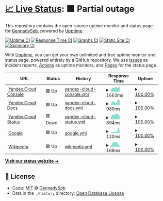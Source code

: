 # [📈 Live Status](https://GennadySpb.github.io/upptime-yandex-cloud): <!--live status--> **🟧 Partial outage**

This repository contains the open-source uptime monitor and status page for [GennadySpb](https://GennadySpb.github.io/upptime-yandex-cloud), powered by [Upptime](https://github.com/upptime/upptime).

[![Uptime CI](https://github.com/koj-co/upptime/workflows/Uptime%20CI/badge.svg)](https://github.com/koj-co/upptime/actions?query=workflow%3A%22Uptime+CI%22)
[![Response Time CI](https://github.com/koj-co/upptime/workflows/Response%20Time%20CI/badge.svg)](https://github.com/koj-co/upptime/actions?query=workflow%3A%22Response+Time+CI%22)
[![Graphs CI](https://github.com/koj-co/upptime/workflows/Graphs%20CI/badge.svg)](https://github.com/koj-co/upptime/actions?query=workflow%3A%22Graphs+CI%22)
[![Static Site CI](https://github.com/koj-co/upptime/workflows/Static%20Site%20CI/badge.svg)](https://github.com/koj-co/upptime/actions?query=workflow%3A%22Static+Site+CI%22)
[![Summary CI](https://github.com/koj-co/upptime/workflows/Summary%20CI/badge.svg)](https://github.com/koj-co/upptime/actions?query=workflow%3A%22Summary+CI%22)

With [Upptime](https://upptime.js.org), you can get your own unlimited and free uptime monitor and status page, powered entirely by a GitHub repository. We use [Issues](https://github.com/GennadySpb/upptime-yandex-cloud/issues) as incident reports, [Actions](https://github.com/GennadySpb/upptime-yandex-cloud/actions) as uptime monitors, and [Pages](https://GennadySpb.github.io/upptime-yandex-cloud) for the status page.

<!--start: status pages-->
<!-- This summary is generated by Upptime (https://github.com/upptime/upptime) -->
<!-- Do not edit this manually, your changes will be overwritten -->
<!-- prettier-ignore -->
| URL | Status | History | Response Time | Uptime |
| --- | ------ | ------- | ------------- | ------ |
| <img alt="" src="https://icons.duckduckgo.com/ip3/console.cloud.yandex.ru.ico" height="13"> [Yandex.Cloud Console](https://console.cloud.yandex.ru) | 🟩 Up | [yandex-cloud-console.yml](https://github.com/GennadySpb/upptime-yandex-cloud/commits/HEAD/history/yandex-cloud-console.yml) | <details><summary><img alt="Response time graph" src="./graphs/yandex-cloud-console/response-time-week.png" height="20"> 1663ms</summary><br><a href="https://GennadySpb.github.io/upptime-yandex-cloud/history/yandex-cloud-console"><img alt="Response time 1709" src="https://img.shields.io/endpoint?url=https%3A%2F%2Fraw.githubusercontent.com%2FGennadySpb%2Fupptime-yandex-cloud%2FHEAD%2Fapi%2Fyandex-cloud-console%2Fresponse-time.json"></a><br><a href="https://GennadySpb.github.io/upptime-yandex-cloud/history/yandex-cloud-console"><img alt="24-hour response time 2068" src="https://img.shields.io/endpoint?url=https%3A%2F%2Fraw.githubusercontent.com%2FGennadySpb%2Fupptime-yandex-cloud%2FHEAD%2Fapi%2Fyandex-cloud-console%2Fresponse-time-day.json"></a><br><a href="https://GennadySpb.github.io/upptime-yandex-cloud/history/yandex-cloud-console"><img alt="7-day response time 1663" src="https://img.shields.io/endpoint?url=https%3A%2F%2Fraw.githubusercontent.com%2FGennadySpb%2Fupptime-yandex-cloud%2FHEAD%2Fapi%2Fyandex-cloud-console%2Fresponse-time-week.json"></a><br><a href="https://GennadySpb.github.io/upptime-yandex-cloud/history/yandex-cloud-console"><img alt="30-day response time 1712" src="https://img.shields.io/endpoint?url=https%3A%2F%2Fraw.githubusercontent.com%2FGennadySpb%2Fupptime-yandex-cloud%2FHEAD%2Fapi%2Fyandex-cloud-console%2Fresponse-time-month.json"></a><br><a href="https://GennadySpb.github.io/upptime-yandex-cloud/history/yandex-cloud-console"><img alt="1-year response time 1727" src="https://img.shields.io/endpoint?url=https%3A%2F%2Fraw.githubusercontent.com%2FGennadySpb%2Fupptime-yandex-cloud%2FHEAD%2Fapi%2Fyandex-cloud-console%2Fresponse-time-year.json"></a></details> | <details><summary><a href="https://GennadySpb.github.io/upptime-yandex-cloud/history/yandex-cloud-console">100.00%</a></summary><a href="https://GennadySpb.github.io/upptime-yandex-cloud/history/yandex-cloud-console"><img alt="All-time uptime 99.99%" src="https://img.shields.io/endpoint?url=https%3A%2F%2Fraw.githubusercontent.com%2FGennadySpb%2Fupptime-yandex-cloud%2FHEAD%2Fapi%2Fyandex-cloud-console%2Fuptime.json"></a><br><a href="https://GennadySpb.github.io/upptime-yandex-cloud/history/yandex-cloud-console"><img alt="24-hour uptime 100.00%" src="https://img.shields.io/endpoint?url=https%3A%2F%2Fraw.githubusercontent.com%2FGennadySpb%2Fupptime-yandex-cloud%2FHEAD%2Fapi%2Fyandex-cloud-console%2Fuptime-day.json"></a><br><a href="https://GennadySpb.github.io/upptime-yandex-cloud/history/yandex-cloud-console"><img alt="7-day uptime 100.00%" src="https://img.shields.io/endpoint?url=https%3A%2F%2Fraw.githubusercontent.com%2FGennadySpb%2Fupptime-yandex-cloud%2FHEAD%2Fapi%2Fyandex-cloud-console%2Fuptime-week.json"></a><br><a href="https://GennadySpb.github.io/upptime-yandex-cloud/history/yandex-cloud-console"><img alt="30-day uptime 99.91%" src="https://img.shields.io/endpoint?url=https%3A%2F%2Fraw.githubusercontent.com%2FGennadySpb%2Fupptime-yandex-cloud%2FHEAD%2Fapi%2Fyandex-cloud-console%2Fuptime-month.json"></a><br><a href="https://GennadySpb.github.io/upptime-yandex-cloud/history/yandex-cloud-console"><img alt="1-year uptime 99.99%" src="https://img.shields.io/endpoint?url=https%3A%2F%2Fraw.githubusercontent.com%2FGennadySpb%2Fupptime-yandex-cloud%2FHEAD%2Fapi%2Fyandex-cloud-console%2Fuptime-year.json"></a></details>
| <img alt="" src="https://icons.duckduckgo.com/ip3/cloud.yandex.ru.ico" height="13"> [Yandex.Cloud Docs](https://cloud.yandex.ru/docs) | 🟩 Up | [yandex-cloud-docs.yml](https://github.com/GennadySpb/upptime-yandex-cloud/commits/HEAD/history/yandex-cloud-docs.yml) | <details><summary><img alt="Response time graph" src="./graphs/yandex-cloud-docs/response-time-week.png" height="20"> 980ms</summary><br><a href="https://GennadySpb.github.io/upptime-yandex-cloud/history/yandex-cloud-docs"><img alt="Response time 1150" src="https://img.shields.io/endpoint?url=https%3A%2F%2Fraw.githubusercontent.com%2FGennadySpb%2Fupptime-yandex-cloud%2FHEAD%2Fapi%2Fyandex-cloud-docs%2Fresponse-time.json"></a><br><a href="https://GennadySpb.github.io/upptime-yandex-cloud/history/yandex-cloud-docs"><img alt="24-hour response time 1299" src="https://img.shields.io/endpoint?url=https%3A%2F%2Fraw.githubusercontent.com%2FGennadySpb%2Fupptime-yandex-cloud%2FHEAD%2Fapi%2Fyandex-cloud-docs%2Fresponse-time-day.json"></a><br><a href="https://GennadySpb.github.io/upptime-yandex-cloud/history/yandex-cloud-docs"><img alt="7-day response time 980" src="https://img.shields.io/endpoint?url=https%3A%2F%2Fraw.githubusercontent.com%2FGennadySpb%2Fupptime-yandex-cloud%2FHEAD%2Fapi%2Fyandex-cloud-docs%2Fresponse-time-week.json"></a><br><a href="https://GennadySpb.github.io/upptime-yandex-cloud/history/yandex-cloud-docs"><img alt="30-day response time 878" src="https://img.shields.io/endpoint?url=https%3A%2F%2Fraw.githubusercontent.com%2FGennadySpb%2Fupptime-yandex-cloud%2FHEAD%2Fapi%2Fyandex-cloud-docs%2Fresponse-time-month.json"></a><br><a href="https://GennadySpb.github.io/upptime-yandex-cloud/history/yandex-cloud-docs"><img alt="1-year response time 1009" src="https://img.shields.io/endpoint?url=https%3A%2F%2Fraw.githubusercontent.com%2FGennadySpb%2Fupptime-yandex-cloud%2FHEAD%2Fapi%2Fyandex-cloud-docs%2Fresponse-time-year.json"></a></details> | <details><summary><a href="https://GennadySpb.github.io/upptime-yandex-cloud/history/yandex-cloud-docs">100.00%</a></summary><a href="https://GennadySpb.github.io/upptime-yandex-cloud/history/yandex-cloud-docs"><img alt="All-time uptime 99.89%" src="https://img.shields.io/endpoint?url=https%3A%2F%2Fraw.githubusercontent.com%2FGennadySpb%2Fupptime-yandex-cloud%2FHEAD%2Fapi%2Fyandex-cloud-docs%2Fuptime.json"></a><br><a href="https://GennadySpb.github.io/upptime-yandex-cloud/history/yandex-cloud-docs"><img alt="24-hour uptime 100.00%" src="https://img.shields.io/endpoint?url=https%3A%2F%2Fraw.githubusercontent.com%2FGennadySpb%2Fupptime-yandex-cloud%2FHEAD%2Fapi%2Fyandex-cloud-docs%2Fuptime-day.json"></a><br><a href="https://GennadySpb.github.io/upptime-yandex-cloud/history/yandex-cloud-docs"><img alt="7-day uptime 100.00%" src="https://img.shields.io/endpoint?url=https%3A%2F%2Fraw.githubusercontent.com%2FGennadySpb%2Fupptime-yandex-cloud%2FHEAD%2Fapi%2Fyandex-cloud-docs%2Fuptime-week.json"></a><br><a href="https://GennadySpb.github.io/upptime-yandex-cloud/history/yandex-cloud-docs"><img alt="30-day uptime 100.00%" src="https://img.shields.io/endpoint?url=https%3A%2F%2Fraw.githubusercontent.com%2FGennadySpb%2Fupptime-yandex-cloud%2FHEAD%2Fapi%2Fyandex-cloud-docs%2Fuptime-month.json"></a><br><a href="https://GennadySpb.github.io/upptime-yandex-cloud/history/yandex-cloud-docs"><img alt="1-year uptime 100.00%" src="https://img.shields.io/endpoint?url=https%3A%2F%2Fraw.githubusercontent.com%2FGennadySpb%2Fupptime-yandex-cloud%2FHEAD%2Fapi%2Fyandex-cloud-docs%2Fuptime-year.json"></a></details>
| <img alt="" src="https://icons.duckduckgo.com/ip3/status.cloud.yandex.ru.ico" height="13"> [Yandex.Cloud Status](https://status.cloud.yandex.ru) | 🟥 Down | [yandex-cloud-status.yml](https://github.com/GennadySpb/upptime-yandex-cloud/commits/HEAD/history/yandex-cloud-status.yml) | <details><summary><img alt="Response time graph" src="./graphs/yandex-cloud-status/response-time-week.png" height="20"> 894ms</summary><br><a href="https://GennadySpb.github.io/upptime-yandex-cloud/history/yandex-cloud-status"><img alt="Response time 1112" src="https://img.shields.io/endpoint?url=https%3A%2F%2Fraw.githubusercontent.com%2FGennadySpb%2Fupptime-yandex-cloud%2FHEAD%2Fapi%2Fyandex-cloud-status%2Fresponse-time.json"></a><br><a href="https://GennadySpb.github.io/upptime-yandex-cloud/history/yandex-cloud-status"><img alt="24-hour response time 787" src="https://img.shields.io/endpoint?url=https%3A%2F%2Fraw.githubusercontent.com%2FGennadySpb%2Fupptime-yandex-cloud%2FHEAD%2Fapi%2Fyandex-cloud-status%2Fresponse-time-day.json"></a><br><a href="https://GennadySpb.github.io/upptime-yandex-cloud/history/yandex-cloud-status"><img alt="7-day response time 894" src="https://img.shields.io/endpoint?url=https%3A%2F%2Fraw.githubusercontent.com%2FGennadySpb%2Fupptime-yandex-cloud%2FHEAD%2Fapi%2Fyandex-cloud-status%2Fresponse-time-week.json"></a><br><a href="https://GennadySpb.github.io/upptime-yandex-cloud/history/yandex-cloud-status"><img alt="30-day response time 919" src="https://img.shields.io/endpoint?url=https%3A%2F%2Fraw.githubusercontent.com%2FGennadySpb%2Fupptime-yandex-cloud%2FHEAD%2Fapi%2Fyandex-cloud-status%2Fresponse-time-month.json"></a><br><a href="https://GennadySpb.github.io/upptime-yandex-cloud/history/yandex-cloud-status"><img alt="1-year response time 895" src="https://img.shields.io/endpoint?url=https%3A%2F%2Fraw.githubusercontent.com%2FGennadySpb%2Fupptime-yandex-cloud%2FHEAD%2Fapi%2Fyandex-cloud-status%2Fresponse-time-year.json"></a></details> | <details><summary><a href="https://GennadySpb.github.io/upptime-yandex-cloud/history/yandex-cloud-status">100.00%</a></summary><a href="https://GennadySpb.github.io/upptime-yandex-cloud/history/yandex-cloud-status"><img alt="All-time uptime 100.00%" src="https://img.shields.io/endpoint?url=https%3A%2F%2Fraw.githubusercontent.com%2FGennadySpb%2Fupptime-yandex-cloud%2FHEAD%2Fapi%2Fyandex-cloud-status%2Fuptime.json"></a><br><a href="https://GennadySpb.github.io/upptime-yandex-cloud/history/yandex-cloud-status"><img alt="24-hour uptime 99.99%" src="https://img.shields.io/endpoint?url=https%3A%2F%2Fraw.githubusercontent.com%2FGennadySpb%2Fupptime-yandex-cloud%2FHEAD%2Fapi%2Fyandex-cloud-status%2Fuptime-day.json"></a><br><a href="https://GennadySpb.github.io/upptime-yandex-cloud/history/yandex-cloud-status"><img alt="7-day uptime 100.00%" src="https://img.shields.io/endpoint?url=https%3A%2F%2Fraw.githubusercontent.com%2FGennadySpb%2Fupptime-yandex-cloud%2FHEAD%2Fapi%2Fyandex-cloud-status%2Fuptime-week.json"></a><br><a href="https://GennadySpb.github.io/upptime-yandex-cloud/history/yandex-cloud-status"><img alt="30-day uptime 100.00%" src="https://img.shields.io/endpoint?url=https%3A%2F%2Fraw.githubusercontent.com%2FGennadySpb%2Fupptime-yandex-cloud%2FHEAD%2Fapi%2Fyandex-cloud-status%2Fuptime-month.json"></a><br><a href="https://GennadySpb.github.io/upptime-yandex-cloud/history/yandex-cloud-status"><img alt="1-year uptime 100.00%" src="https://img.shields.io/endpoint?url=https%3A%2F%2Fraw.githubusercontent.com%2FGennadySpb%2Fupptime-yandex-cloud%2FHEAD%2Fapi%2Fyandex-cloud-status%2Fuptime-year.json"></a></details>
| <img alt="" src="https://icons.duckduckgo.com/ip3/www.google.com.ico" height="13"> [Google](https://www.google.com) | 🟩 Up | [google.yml](https://github.com/GennadySpb/upptime-yandex-cloud/commits/HEAD/history/google.yml) | <details><summary><img alt="Response time graph" src="./graphs/google/response-time-week.png" height="20"> 120ms</summary><br><a href="https://GennadySpb.github.io/upptime-yandex-cloud/history/google"><img alt="Response time 101" src="https://img.shields.io/endpoint?url=https%3A%2F%2Fraw.githubusercontent.com%2FGennadySpb%2Fupptime-yandex-cloud%2FHEAD%2Fapi%2Fgoogle%2Fresponse-time.json"></a><br><a href="https://GennadySpb.github.io/upptime-yandex-cloud/history/google"><img alt="24-hour response time 100" src="https://img.shields.io/endpoint?url=https%3A%2F%2Fraw.githubusercontent.com%2FGennadySpb%2Fupptime-yandex-cloud%2FHEAD%2Fapi%2Fgoogle%2Fresponse-time-day.json"></a><br><a href="https://GennadySpb.github.io/upptime-yandex-cloud/history/google"><img alt="7-day response time 120" src="https://img.shields.io/endpoint?url=https%3A%2F%2Fraw.githubusercontent.com%2FGennadySpb%2Fupptime-yandex-cloud%2FHEAD%2Fapi%2Fgoogle%2Fresponse-time-week.json"></a><br><a href="https://GennadySpb.github.io/upptime-yandex-cloud/history/google"><img alt="30-day response time 117" src="https://img.shields.io/endpoint?url=https%3A%2F%2Fraw.githubusercontent.com%2FGennadySpb%2Fupptime-yandex-cloud%2FHEAD%2Fapi%2Fgoogle%2Fresponse-time-month.json"></a><br><a href="https://GennadySpb.github.io/upptime-yandex-cloud/history/google"><img alt="1-year response time 97" src="https://img.shields.io/endpoint?url=https%3A%2F%2Fraw.githubusercontent.com%2FGennadySpb%2Fupptime-yandex-cloud%2FHEAD%2Fapi%2Fgoogle%2Fresponse-time-year.json"></a></details> | <details><summary><a href="https://GennadySpb.github.io/upptime-yandex-cloud/history/google">100.00%</a></summary><a href="https://GennadySpb.github.io/upptime-yandex-cloud/history/google"><img alt="All-time uptime 100.00%" src="https://img.shields.io/endpoint?url=https%3A%2F%2Fraw.githubusercontent.com%2FGennadySpb%2Fupptime-yandex-cloud%2FHEAD%2Fapi%2Fgoogle%2Fuptime.json"></a><br><a href="https://GennadySpb.github.io/upptime-yandex-cloud/history/google"><img alt="24-hour uptime 100.00%" src="https://img.shields.io/endpoint?url=https%3A%2F%2Fraw.githubusercontent.com%2FGennadySpb%2Fupptime-yandex-cloud%2FHEAD%2Fapi%2Fgoogle%2Fuptime-day.json"></a><br><a href="https://GennadySpb.github.io/upptime-yandex-cloud/history/google"><img alt="7-day uptime 100.00%" src="https://img.shields.io/endpoint?url=https%3A%2F%2Fraw.githubusercontent.com%2FGennadySpb%2Fupptime-yandex-cloud%2FHEAD%2Fapi%2Fgoogle%2Fuptime-week.json"></a><br><a href="https://GennadySpb.github.io/upptime-yandex-cloud/history/google"><img alt="30-day uptime 100.00%" src="https://img.shields.io/endpoint?url=https%3A%2F%2Fraw.githubusercontent.com%2FGennadySpb%2Fupptime-yandex-cloud%2FHEAD%2Fapi%2Fgoogle%2Fuptime-month.json"></a><br><a href="https://GennadySpb.github.io/upptime-yandex-cloud/history/google"><img alt="1-year uptime 100.00%" src="https://img.shields.io/endpoint?url=https%3A%2F%2Fraw.githubusercontent.com%2FGennadySpb%2Fupptime-yandex-cloud%2FHEAD%2Fapi%2Fgoogle%2Fuptime-year.json"></a></details>
| <img alt="" src="https://icons.duckduckgo.com/ip3/en.wikipedia.org.ico" height="13"> [Wikipedia](https://en.wikipedia.org) | 🟩 Up | [wikipedia.yml](https://github.com/GennadySpb/upptime-yandex-cloud/commits/HEAD/history/wikipedia.yml) | <details><summary><img alt="Response time graph" src="./graphs/wikipedia/response-time-week.png" height="20"> 168ms</summary><br><a href="https://GennadySpb.github.io/upptime-yandex-cloud/history/wikipedia"><img alt="Response time 257" src="https://img.shields.io/endpoint?url=https%3A%2F%2Fraw.githubusercontent.com%2FGennadySpb%2Fupptime-yandex-cloud%2FHEAD%2Fapi%2Fwikipedia%2Fresponse-time.json"></a><br><a href="https://GennadySpb.github.io/upptime-yandex-cloud/history/wikipedia"><img alt="24-hour response time 33" src="https://img.shields.io/endpoint?url=https%3A%2F%2Fraw.githubusercontent.com%2FGennadySpb%2Fupptime-yandex-cloud%2FHEAD%2Fapi%2Fwikipedia%2Fresponse-time-day.json"></a><br><a href="https://GennadySpb.github.io/upptime-yandex-cloud/history/wikipedia"><img alt="7-day response time 168" src="https://img.shields.io/endpoint?url=https%3A%2F%2Fraw.githubusercontent.com%2FGennadySpb%2Fupptime-yandex-cloud%2FHEAD%2Fapi%2Fwikipedia%2Fresponse-time-week.json"></a><br><a href="https://GennadySpb.github.io/upptime-yandex-cloud/history/wikipedia"><img alt="30-day response time 198" src="https://img.shields.io/endpoint?url=https%3A%2F%2Fraw.githubusercontent.com%2FGennadySpb%2Fupptime-yandex-cloud%2FHEAD%2Fapi%2Fwikipedia%2Fresponse-time-month.json"></a><br><a href="https://GennadySpb.github.io/upptime-yandex-cloud/history/wikipedia"><img alt="1-year response time 259" src="https://img.shields.io/endpoint?url=https%3A%2F%2Fraw.githubusercontent.com%2FGennadySpb%2Fupptime-yandex-cloud%2FHEAD%2Fapi%2Fwikipedia%2Fresponse-time-year.json"></a></details> | <details><summary><a href="https://GennadySpb.github.io/upptime-yandex-cloud/history/wikipedia">100.00%</a></summary><a href="https://GennadySpb.github.io/upptime-yandex-cloud/history/wikipedia"><img alt="All-time uptime 100.00%" src="https://img.shields.io/endpoint?url=https%3A%2F%2Fraw.githubusercontent.com%2FGennadySpb%2Fupptime-yandex-cloud%2FHEAD%2Fapi%2Fwikipedia%2Fuptime.json"></a><br><a href="https://GennadySpb.github.io/upptime-yandex-cloud/history/wikipedia"><img alt="24-hour uptime 100.00%" src="https://img.shields.io/endpoint?url=https%3A%2F%2Fraw.githubusercontent.com%2FGennadySpb%2Fupptime-yandex-cloud%2FHEAD%2Fapi%2Fwikipedia%2Fuptime-day.json"></a><br><a href="https://GennadySpb.github.io/upptime-yandex-cloud/history/wikipedia"><img alt="7-day uptime 100.00%" src="https://img.shields.io/endpoint?url=https%3A%2F%2Fraw.githubusercontent.com%2FGennadySpb%2Fupptime-yandex-cloud%2FHEAD%2Fapi%2Fwikipedia%2Fuptime-week.json"></a><br><a href="https://GennadySpb.github.io/upptime-yandex-cloud/history/wikipedia"><img alt="30-day uptime 100.00%" src="https://img.shields.io/endpoint?url=https%3A%2F%2Fraw.githubusercontent.com%2FGennadySpb%2Fupptime-yandex-cloud%2FHEAD%2Fapi%2Fwikipedia%2Fuptime-month.json"></a><br><a href="https://GennadySpb.github.io/upptime-yandex-cloud/history/wikipedia"><img alt="1-year uptime 99.99%" src="https://img.shields.io/endpoint?url=https%3A%2F%2Fraw.githubusercontent.com%2FGennadySpb%2Fupptime-yandex-cloud%2FHEAD%2Fapi%2Fwikipedia%2Fuptime-year.json"></a></details>

<!--end: status pages-->

[**Visit our status website →**](https://GennadySpb.github.io/upptime-yandex-cloud)

## 📄 License

- Code: [MIT](./LICENSE) © [GennadySpb](https://GennadySpb.github.io/upptime-yandex-cloud)
- Data in the `./history` directory: [Open Database License](https://opendatacommons.org/licenses/odbl/1-0/)
